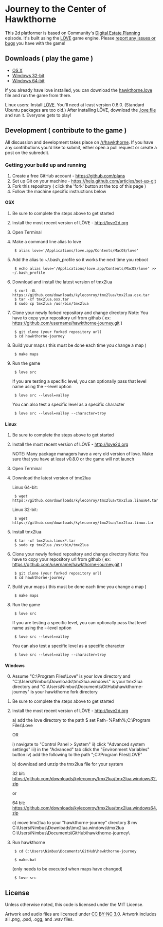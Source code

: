 # Journey to the Center of Hawkthorne

This 2d platformer is based on Community's [Digital Estate Planning][estate]
episode. It's built using the [LÖVE](https://love2d.org/) game engine. Please
[report any issues or bugs][githubissues] you have with the game!

[estate]: http://en.wikipedia.org/wiki/Digital_Estate_Planning
[githubissues]: https://github.com/kyleconroy/hawkthorne-journey/issues?state=open

## Downloads ( play the game )
 
- [OS X][osx]
- [Windows 32-bit][win32]
- [Windows 64-bit][win64]

If you already have love installed, you can download the
[hawkthorne.love][love] file and run the game from there.

Linux users: Install [LÖVE](https://love2d.org/). You'll need at least version
0.8.0.  (Standard Ubuntu packages are too old.) After installing LÖVE, download
the [.love file][love] and run it. Everyone gets to play!

[love]: https://github.com/downloads/kyleconroy/hawkthorne-journey/hawkthorne.love
[osx]:  https://github.com/downloads/kyleconroy/hawkthorne-journey/hawkthorne-osx.zip
[win32]:  https://github.com/downloads/kyleconroy/hawkthorne-journey/hawkthorne-win-x86.zip
[win64]:  https://github.com/downloads/kyleconroy/hawkthorne-journey/hawkthorne-win-x64.zip

## Development ( contribute to the game )

All discussion and development takes place on
[/r/hawkthorne](http://www.reddit.com/r/hawkthorne). If you have any
contributions you'd like to submit, either open a pull request or create a post
on the subreddit.

### Getting your build up and running

1. Create a free GitHub account - https://github.com/plans
2. Set up Git on your machine - https://help.github.com/articles/set-up-git
3. Fork this repository ( click the 'fork' button at the top of this page )
4. Follow the machine specific instructions below

#### OSX

1. Be sure to complete the steps above to get started
2. Install the most recent version of LÖVE - http://love2d.org
2. Open Terminal
3. Make a command line alias to love

		$ alias love='/Applications/love.app/Contents/MacOS/love'

4. Add the alias to ~/.bash_profile so it works the next time you reboot

		$ echo alias love='/Applications/love.app/Contents/MacOS/love' >> ~/.bash_profile

5. Download and install the latest version of tmx2lua

		$ curl -OL https://github.com/downloads/kyleconroy/tmx2lua/tmx2lua.osx.tar
		$ tar -xf tmx2lua.osx.tar
		$ sudo cp tmx2lua /usr/bin/tmx2lua

7. Clone your newly forked repository and change directory
	Note: You have to copy your repository url from github ( ex: https://github.com/username/hawkthorne-journey.git )

		$ git clone (your forked repository url)
		$ cd hawkthorne-journey

8. Build your maps ( this must be done each time you change a map )

		$ make maps

9. Run the game

		$ love src

	If you are testing a specific level, you can optionally pass that level name using the --level option

		$ love src --level=valley

	You can also test a specific level as a specific character

		$ love src --level=valley --character=troy

#### Linux

1. Be sure to complete the steps above to get started
2. Install the most recent version of LÖVE - http://love2d.org

	NOTE: Many package managers have a very old version of love. Make sure that you have at least v0.8.0 or the game will not launch

3. Open Terminal
4. Download the latest version of tmx2lua

	Linux 64-bit:
	
		$ wget https://github.com/downloads/kyleconroy/tmx2lua/tmx2lua.linux64.tar
	
	Linux 32-bit:
	
		$ wget https://github.com/downloads/kyleconroy/tmx2lua/tmx2lua.linux.tar

5. Install tmx2lua

		$ tar -xf tmx2lua.linux*.tar
		$ sudo cp tmx2lua /usr/bin/tmx2lua

6. Clone your newly forked repository and change directory
	Note: You have to copy your repository url from github ( ex: https://github.com/username/hawkthorne-journey.git )

		$ git clone (your forked repository url)
		$ cd hawkthorne-journey

7. Build your maps ( this must be done each time you change a map )

		$ make maps

8. Run the game

		$ love src

	If you are testing a specific level, you can optionally pass that level name using the --level option

		$ love src --level=valley

	You can also test a specific level as a specific character

		$ love src --level=valley --character=troy


#### Windows

0. Assume "C:\Program Files\Love" is your love directory
    and "C:\Users\Nimbus\Downloads\tmx2lua.windows" is your tmx2lua directory
    and "C:\Users\Nimbus\Documents\GitHub\hawkthorne-journey" is your hawkthorne fork directory
    
1. Be sure to complete the steps above to get started

2. Install the most recent version of LÖVE - http://love2d.org

   a) add the love directory to the path
        $ set Path=%Path%;C:\Program Files\Love
        
    OR

    i) navigate to "Control Panel > System"
    ii) click "Advanced system settings"
    iii) in the "Advanced" tab click the "Environment Variables" button
    iv) add the following to the path ";C:\Program Files\LOVE"

    b) download and unzip the tmx2lua file for your system

    32 bit: https://github.com/downloads/kyleconroy/tmx2lua/tmx2lua.windows32.zip

    or 

    64 bit: https://github.com/downloads/kyleconroy/tmx2lua/tmx2lua.windows64.zip

    c) move tmx2lua to your "hawkthorne-journey" directory
        $ mv C:\Users\Nimbus\Downloads\tmx2lua.windows\tmx2lua C:\Users\Nimbus\Documents\GitHub\hawkthorne-journey\
3) Run hawkthorne

        $ cd C:\Users\Nimbus\Documents\GitHub\hawkthorne-journey

        $ make.bat 

    (only needs to be executed when maps have changed)

        $ love src

## License

Unless otherwise noted, this code is licensed under the MIT License.

Artwork and audio files are licensed under [CC BY-NC
3.0](http://creativecommons.org/licenses/by-nc/3.0/). Artwork includes all
.png, .psd, .ogg, and .wav files.

